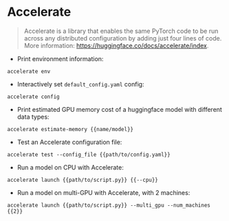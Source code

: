# Accelerate

> Accelerate is a library that enables the same PyTorch code to be run across any distributed configuration by adding just four lines of code.
> More information: <https://huggingface.co/docs/accelerate/index>.

- Print environment information:

`accelerate env`

- Interactively set `default_config.yaml` config:

`accelerate config`

- Print estimated GPU memory cost of a huggingface model with different data types:

`accelerate estimate-memory {{name/model}}`

- Test an Accelerate configuration file:

`accelerate test --config_file {{path/to/config.yaml}}`

- Run a model on CPU with Accelerate:

`accelerate launch {{path/to/script.py}} {{--cpu}}`

- Run a model on multi-GPU with Accelerate, with 2 machines:

`accelerate launch {{path/to/script.py}} --multi_gpu --num_machines {{2}}`
